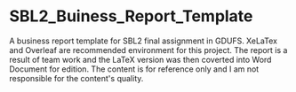 # SBL2_Buiness_Report_Template
A business report template for SBL2 final assignment in GDUFS.
XeLaTex and Overleaf are recommended environment for this project.
The report is a result of team work and the LaTeX version was then coverted into Word Document for edition. The content is for reference only and I am not responsible for the content's quality.
